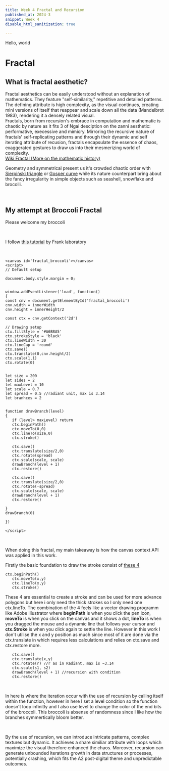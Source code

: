 ```yaml
---
title: Week 4 Fractal and Recursion 
published_at: 2024-3
snippet: Week 4
disable_html_sanitization: true

---
```


Hello, world


# Fractal 
## What is fractal aesthetic?

Fractal aesthetics can be easily understood without an explanation of mathematics. They feature "self-similarity," repetitive and detailed patterns. The defining attribute is high complexity, as the visual continues, creating mini versions of itself that reappear and scale down all the data (Mandelbrot 1983), rendering it a densely related visual. <br>
Fractals, born from recursion's embrace in computation and mathematic is chaotic by nature as it fits 3 of Ngai desciption on the zanni aesthetic: performative, execessive and mimicry. 
Mirroring the recursive nature of fractals' self-replicating patterns and through their dynamic and self iterating attribute of recusion, fractals encapsulate the essence of chaos, exaggerated gestures to draw us into their mesmerizing world of complexity.<br>
[Wiki Fractal (More on the mathematic history)](https://en.wikipedia.org/wiki/Fractal) <br>


Geometry and symmetrical present us it's crowded chaotic order with [Sierpiński triangle](https://en.wikipedia.org/wiki/Sierpi%C5%84ski_triangle) or [Gosper curve](https://en.wikipedia.org/wiki/Fractal_curve) while its nature counterpart bring about the fancy irregularity in simple objects such as seashell, snowflake and brocolli.

<br>

## My attempt at Broccoli Fractal
Please welcome my broccoli

<br>

I follow [this tutorial](https://www.youtube.com/watch?v=dQKYao-daYw&t=1693s) by Frank laboratory

<br>

<canvas id='fractal_broccoli'></canvas>
<script>
// Default setup

document.body.style.margin = 0;


window.addEventListener('load', function()
{
const cnv = document.getElementById('fractal_broccoli')
cnv.width = innerWidth
cnv.height = innerHeight/2

const ctx = cnv.getContext('2d')

// Drawing setup
ctx.fillStyle = '#A6B8A5'
ctx.strokeStyle = '#A6B8A5'
ctx.lineWidth = 30
ctx.lineCap = 'round'
ctx.save()
ctx.translate(0,cnv.height/2)
ctx.scale(1,1)
ctx.rotate(0)


let size = 200
let sides = 2
let maxLevel = 10
let scale = 0.7
let spread = 0.5 //radiant unit, max is 3.14
let branhces = 2


function drawBranch(level)
{
   if (level> maxLevel) return
    if (level > 7) {
        ctx.strokeStyle = '#02590F'; // New stroke color
    }
    else {
      ctx.strokeStyle = '#A6B8A5'
    }
   ctx.beginPath()
   ctx.moveTo(0,0)
   ctx.lineTo(size,0)
   ctx.stroke()

   ctx.save()
   ctx.translate(size/2,0)
   ctx.rotate(spread)
   ctx.scale(scale, scale)
   drawBranch(level + 1)
   ctx.strokeStyle = '#02590F'
   ctx.restore()

   ctx.save()
   ctx.translate(size/2,0)
   ctx.rotate(-spread)
   ctx.scale(scale, scale)
   drawBranch(level + 1)
   ctx.restore()

  
}
drawBranch(0)

})

</script>

```
<canvas id='fractal_broccoli'></canvas>
<script>
// Default setup

document.body.style.margin = 0;


window.addEventListener('load', function()
{
const cnv = document.getElementById('fractal_broccoli')
cnv.width = innerWidth
cnv.height = innerHeight/2

const ctx = cnv.getContext('2d')

// Drawing setup
ctx.fillStyle = '#A6B8A5'
ctx.strokeStyle = 'black'
ctx.lineWidth = 30
ctx.lineCap = 'round'
ctx.save()
ctx.translate(0,cnv.height/2)
ctx.scale(1,1)
ctx.rotate(0)


let size = 200
let sides = 2
let maxLevel = 10
let scale = 0.7
let spread = 0.5 //radiant unit, max is 3.14
let branhces = 2


function drawBranch(level)
{
   if (level> maxLevel) return
   ctx.beginPath()
   ctx.moveTo(0,0)
   ctx.lineTo(size,0)
   ctx.stroke()

   ctx.save()
   ctx.translate(size/2,0)
   ctx.rotate(spread)
   ctx.scale(scale, scale)
   drawBranch(level + 1)
   ctx.restore()

   ctx.save()
   ctx.translate(size/2,0)
   ctx.rotate(-spread)
   ctx.scale(scale, scale)
   drawBranch(level + 1)
   ctx.restore()

}
drawBranch(0)

})

</script>

```


<br>

When doing this fractal, my main takeaway is how the canvas context API was applied in this work.

Firstly the basic foundation to draw the stroke consist of [these 4](https://developer.mozilla.org/en-US/docs/Web/API/CanvasRenderingContext2D/lineTo)

```
ctx.beginPath()
   ctx.moveTo(x,y)
   ctx.lineTo(x,y)
   ctx.stroke()

```
These 4 are essential to create a stroke and can be used for more advance polygons but here i only need the thick strokes so I only need one ctx.lineTo. The combination of the 4 feels like a vector drawing programm like Adobe Illustrator where **beginPath** is when you click the pen icon, **moveTo** is when you click on the canvas and it shows a dot, **lineTo** is when you dragged the mouse and a dynamic line that follows your cursor and **ctx.Stroke** is when you click again to settle the line. However in this work I don't utilise the x and y position as much since most of it are done via the ctx.translate in  which requires less calculations and relies on ctx.save and ctx.restore more.

```
   ctx.save()
   ctx.translate(x,y)
   ctx.rotate(r) //r as in Radiant, max is ~3.14
   ctx.scale(s1, s2)
   drawBranch(level + 1) //recursion with condition
   ctx.restore()

```

<br>

In here is where the iteration occur with the use of recursion by calling itself within the function, however in here I set a level condition so the function doesn't loop infinitly and I also use level to change the color of the end bits of the broccoli. This broccoli is absense of randomness since I like how the branches symmertically bloom better.

<br>

By the use of recursion, we can introduce intricate patterns, complex textures but dynamic. It achieves a share similiar attribute with loops which maximize the visual therefore enhanced the chaos. Moreover, recursion can generate unbounded iterations growth in data structures or processes, potentially crashing, which fits the A2 post-digital theme and unpredictable outcomes.

<br>

<br>